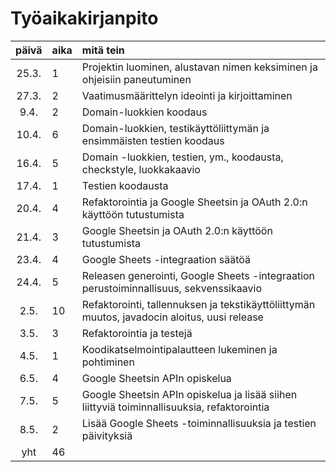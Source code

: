  # Työaikakirjanpito

| päivä | aika | mitä tein  |
| :----:|:-----| :-----|
| 25.3. | 1    | Projektin luominen, alustavan nimen keksiminen ja ohjeisiin paneutuminen |
| 27.3. | 2    | Vaatimusmäärittelyn ideointi ja kirjoittaminen |
| 9.4.  | 2    | Domain-luokkien koodaus |
| 10.4. | 6    | Domain-luokkien, testikäyttöliittymän ja ensimmäisten testien koodaus |
| 16.4. | 5    | Domain -luokkien, testien, ym., koodausta, checkstyle, luokkakaavio |
| 17.4. | 1    | Testien koodausta |
| 20.4. | 4    | Refaktorointia ja Google Sheetsin ja OAuth 2.0:n käyttöön tutustumista |
| 21.4. | 3    | Google Sheetsin ja OAuth 2.0:n käyttöön tutustumista |
| 23.4. | 4    | Google Sheets -integraation säätöä |
| 24.4. | 5    | Releasen generointi, Google Sheets -integraation perustoiminnallisuus, sekvenssikaavio |
| 2.5.  | 10   | Refaktorointi, tallennuksen ja tekstikäyttöliittymän muutos, javadocin aloitus, uusi release |
| 3.5.  | 3    | Refaktorointia ja testejä |
| 4.5.  | 1    | Koodikatselmointipalautteen lukeminen ja pohtiminen |
| 6.5.  | 4    | Google Sheetsin APIn opiskelua |
| 7.5.  | 5    | Google Sheetsin APIn opiskelua ja lisää siihen liittyviä toiminnallisuuksia, refaktorointia |
| 8.5.  | 2    | Lisää Google Sheets -toiminnallisuuksia ja testien päivityksiä |
| yht   | 46   | | 
